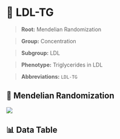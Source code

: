 # 🧪 LDL-TG

> **Root:** Mendelian Randomization

> **Group:** Concentration  

> **Subgroup:** LDL

> **Phenotype:** Triglycerides in LDL  

> **Abbreviations:** `LDL-TG`

## 🧬 Mendelian Randomization  

<img src="/MR/Figures/Inverse/LDL-TG.png"/>


## 📊 Data Table


<CsvTableMRI src="/MR/Data/Inverse/LDL-TG.csv"/>
